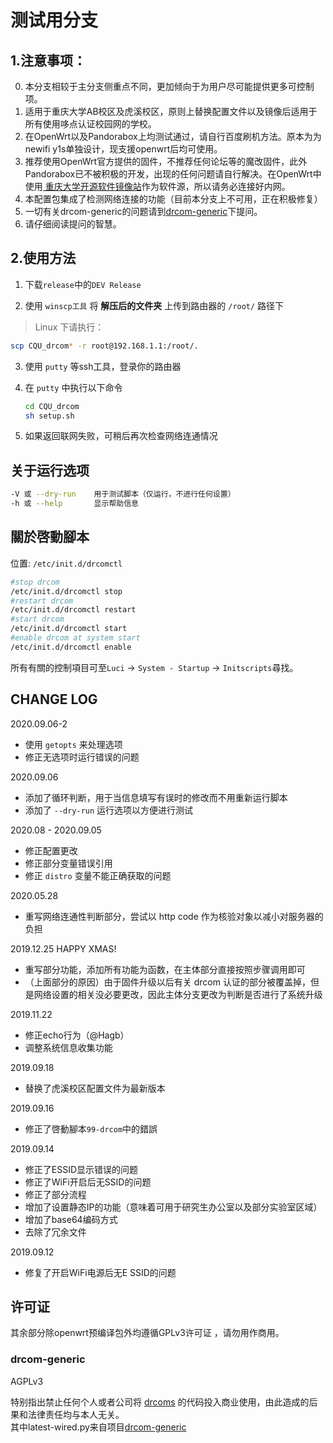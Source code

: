 # 测试用分支

## 1.注意事项：
0. 本分支相较于主分支侧重点不同，更加倾向于为用户尽可能提供更多可控制项。
1. 适用于重庆大学AB校区及虎溪校区，原则上替换配置文件以及镜像后适用于所有使用哆点认证校园网的学校。
2. 在OpenWrt以及Pandorabox上均测试通过，请自行百度刷机方法。原本为为newifi y1s单独设计，现支援openwrt后均可使用。
3. 推荐使用OpenWrt官方提供的固件，不推荐任何论坛等的魔改固件，此外Pandorabox已不被积极的开发，出现的任何问题请自行解决。在OpenWrt中使用[ 重庆大学开源软件镜像站](http://mirrors.cqu.edu.cn/openwrt/)作为软件源，所以请务必连接好内网。
4. 本配置包集成了检测网络连接的功能（目前本分支上不可用，正在积极修复）
5. 一切有关drcom-generic的问题请到[drcom-generic](https://github.com/drcom-generic)下提问。
6. 请仔细阅读提问的智慧。

## 2.使用方法

1. 下载`release`中的`DEV Release`

2. 使用 `winscp工具` 将 __解压后的文件夹__ 上传到路由器的 `/root/` 路径下
> Linux 下请执行：
```bash
scp CQU_drcom* -r root@192.168.1.1:/root/.
```

3. 使用 `putty` 等ssh工具，登录你的路由器

4. 在 `putty` 中执行以下命令

   ``` bash
   cd CQU_drcom
   sh setup.sh
   ```

5. 如果返回联网失败，可稍后再次检查网络连通情况

## 关于运行选项
```bash
-V 或 --dry-run    用于测试脚本（仅运行，不进行任何设置）
-h 或 --help       显示帮助信息
```

## 關於啓動腳本
位置: `/etc/init.d/drcomctl`
```sh
#stop drcom
/etc/init.d/drcomctl stop
#restart drcom
/etc/init.d/drcomctl restart
#start drcom
/etc/init.d/drcomctl start
#enable drcom at system start
/etc/init.d/drcomctl enable
```
所有有關的控制項目可至`Luci` -> `System - Startup` -> `Initscripts`尋找。
## CHANGE LOG
2020.09.06-2
- 使用 `getopts` 来处理选项
- 修正无选项时运行错误的问题

2020.09.06
- 添加了循环判断，用于当信息填写有误时的修改而不用重新运行脚本
- 添加了 `--dry-run` 运行选项以方便进行测试

2020.08 - 2020.09.05
- 修正配置更改
- 修正部分变量错误引用
- 修正 `distro` 变量不能正确获取的问题

2020.05.28
- 重写网络连通性判断部分，尝试以 http code 作为核验对象以减小对服务器的负担

2019.12.25
HAPPY XMAS!
- 重写部分功能，添加所有功能为函数，在主体部分直接按照步骤调用即可
- （上面部分的原因）由于固件升级以后有关 drcom 认证的部分被覆盖掉，但是网络设置的相关没必要更改，因此主体分支更改为判断是否进行了系统升级

2019.11.22
- 修正echo行为（@Hagb）
- 调整系统信息收集功能

2019.09.18
- 替换了虎溪校区配置文件为最新版本

2019.09.16
- 修正了啓動腳本`99-drcom`中的錯誤

2019.09.14
- 修正了ESSID显示错误的问题
- 修正了WiFi开启后无SSID的问题
- 修正了部分流程
- 增加了设置静态IP的功能（意味着可用于研究生办公室以及部分实验室区域）
- 增加了base64编码方式
- 去除了冗余文件

2019.09.12
- 修复了开启WiFi电源后无E SSID的问题

## 许可证
其余部分除openwrt预编译包外均遵循GPLv3许可证 ，请勿用作商用。
### drcom-generic
AGPLv3

特别指出禁止任何个人或者公司将 [drcoms](http://github.com/drcoms/) 的代码投入商业使用，由此造成的后果和法律责任均与本人无关。
</br>
其中latest-wired.py来自项目[drcom-generic](https://github.com/drcoms/drcom-generic)
